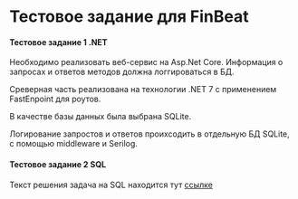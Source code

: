 Тестовое задание для FinBeat
===========================


#### Тестовое задание 1 .NET

Необходимо реализовать веб-сервис на Asp.Net Core. Информация о запросах и ответов
методов должна логгироваться в БД.

Среверная часть реализована на технологии .NET 7 с применением FastEnpoint для роутов.

В качестве базы данных была выбрана SQLite.

Логирование запростов и ответов проихсодить в отдельную БД SQLite, с помощью middleware и Serilog.


#### Тестовое задание 2 SQL

Текст решения задача на SQL находится тут [ссылке](https://github.com/Karrinn/FinBeat_TestTask/blob/master/Task2.sql)
